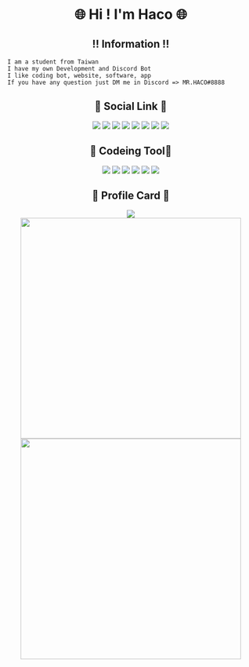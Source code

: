 <h1 align="center">🌐 Hi ! I'm Haco 🌐</h1>

<h2 align="center">‼️ Information ‼️</h2>

```
I am a student from Taiwan 
I have my own Development and Discord Bot
I like coding bot, website, software, app
If you have any question just DM me in Discord => MR.HACO#8888
```

<h2 align="center">🔗 Social Link 🔗</h2>

<p align="center">
  <a href="mailto:jasonytonlinecomeandsee@gmail.com" target="_blanket"><img src="https://icons.iconarchive.com/icons/dtafalonso/android-lollipop/64/Gmail-icon.png"/></a>
  <a href="https://www.youtube.com/c/HACO8888/" target="_blanket"><img src="https://i.imgur.com/kk27I6n.png"/></a>
  <a href="https://discord.com/users/508964901415550976/" target="_blanket"><img src="https://i.imgur.com/XaAYKfF.png"/></a>
  <a href="https://www.facebook.com/Jasonlindino/" target="_blanket"><img src="https://i.imgur.com/QSbGZlp.png"/></a>
  <a href="https://www.instagram.com/jason_lin_0222/" target="_blanket"><img src="https://cdn.icon-icons.com/icons2/1584/PNG/64/3721672-instagram_108066.png"/></a>
  <a href="https://twitter.com/MRHACO8888" target="_blanket"><img src="https://i.imgur.com/0OImlv3.png"/></a>
  <a href="https://www.reddit.com/user/DevelopmentHealthy48" target="_blanket"><img src="https://i.imgur.com/ridAHl2.png"/></a>
  <a href="https://open.spotify.com/user/31bph3i2ybq5mzicui3cxvfghpmu" target="_blanket"><img src="https://i.imgur.com/6bxPJal.png"/></a>
</p>

<h2 align="center">🔧 Codeing Tool🔧</h2>

<p align="center">
  <img src="https://img.shields.io/badge/OS-Windows-informational?style=flat&logo=windows&logoColor=white&color=2bbc8a"/>
  <img src="https://img.shields.io/badge/Code-Python-informational?style=flat&logo=python&logoColor=white&color=2bbc8a"/>
  <img src="https://img.shields.io/badge/Code-JavaScript-informational?style=flat&logo=javascript&logoColor=white&color=2bbc8a"/>
  <img src="https://img.shields.io/badge/Code-Vue-informational?style=flat&logo=vue.js&logoColor=white&color=2bbc8a"/>
  <img src="https://img.shields.io/badge/Shell-Bash-informational?style=flat&logo=gnu-bash&logoColor=white&color=2bbc8a"/>
  <img src="https://img.shields.io/badge/Cloud-Replit-informational?style=flat&logo=replit&logoColor=white&color=2bbc8a"/>
</p>

<h2 align="center">🪪 Profile Card 🪪</h2>

<p align="center">
  <img src="https://github-readme-stats.vercel.app/api/top-langs/?username=anuraghazra&layout=compact&theme=tokyonight"/>
  <br>
  <img src="http://github-readme-streak-stats.herokuapp.com?user=MRHACO&theme=tokyonight&date_format=%5BY.%5Dn.j&fire=DD2727" width="450px"/>
  <img src="https://github-readme-stats.vercel.app/api?username=MRHACO&show_icons=true&count_private=true&theme=tokyonight" width="450px"/>
</p>



<!-- [![MRHACO's More use language](https://github-readme-stats.vercel.app/api/top-langs/?username=MRHACO&layout=compact&show_icons=true&count_private=true&theme=tokyonight&locale=cn)](https://github.com/MRHACO/) -->
<!-- 
# MR.HACO's GitHub Profile Card

![](https://github-profile-summary-cards.vercel.app/api/cards/profile-details?username=MRHACO&theme=nord_dark)
![](https://github-profile-summary-cards.vercel.app/api/cards/repos-per-language?username=MRHACO&theme=nord_dark)   ![](https://github-profile-summary-cards.vercel.app/api/cards/most-commit-language?username=MRHACO&theme=nord_dark)
![](https://github-profile-summary-cards.vercel.app/api/cards/stats?username=MRHACO&theme=nord_dark)   ![](https://github-profile-summary-cards.vercel.app/api/cards/productive-time?username=MRHACO&theme=nord_dark)
# Looking for more language?
Coming Soon... -->
